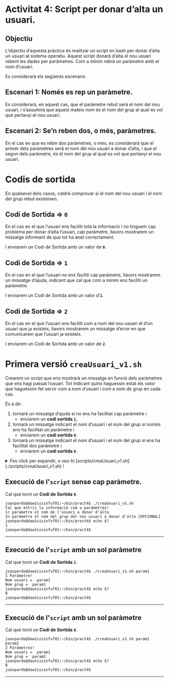# Activitat 4: Script per donar d’alta un usuari.
## Objectiu
L’objectiu d’aquesta pràctica és realitzar un script en bash per donar d’alta un usuari al sistema operatiu. Aquest script donarà d’alta el nou usuari rebent les dades per paràmetres. Com a mínim rebrà un paràmetre amb el nom d’usuari.

Es considerarà els següents escenaris.
## Escenari 1: Només es rep un paràmetre.
Es considerarà, en aquest cas, que el paràmetre rebut serà el nom del nou usuari, i s’assumirà que aquest mateix nom és el nom del grup al qual es vol que pertanyi el nou usuari.

## Escenari 2: Se’n reben dos, o més, paràmetres.
En el cas en que es rebin dos paràmetres, o més, es considerarà que el primer dels paràmetres serà el nom del nou usuari a donar d’alta, i que el segon dels paràmetre, és el nom del grup al qual es vol que pertanyi el nou usuari.


# Codis de sortida
En qualsevol dels casos, caldrà comprovar si el nom del nou usuari i el nom del grup rebut existeixen.

## Codi de Sortida => **`0`**
En el cas en el que l’usuari ens faciliti tota la informació i no tinguem cap problema per donar d’alta l’usuari, cap paràmetre, llavors mostrarem un missatge informant de que tot ha anat correctament.

I enviarem un Codi de Sortida amb un valor de **`0`**.

## Codi de Sortida => **`1`**
En el cas en el que l’usuari no ens faciliti cap paràmetre, llavors mostrarem un missatge d’ajuda, indicant que cal que com a mínim ens faciliti un paràmetre.

I enviarem un Codi de Sortida amb un valor d’**`1`**.

## Codi de Sortida => **`2`**
En el cas en el que l’usuari ens faciliti com a nom del nou usuari el d’un usuari que ja existeix, llavors mostrarem un missatge d’error en que comunicarem que l’usuari ja existeix.

I enviarem un Codi de Sortida amb un valor de **`2`**.

# Primera versió **`creaUsuari_v1.sh`**
Crearem un script que ens mostrarà un missatge en funció dels paràmetres que ens hagi passat l’usuari. Tot indicant quins haguessin estat els valor que haguéssim fet servir com a nom d’usuari i com a nom de grup en cada cas.

És a dir:

1. tornarà un missatge d’ajuda si no ens ha facilitat cap paràmetre i
   * enviarem un **codi sortida** **`1`**,
1. tornarà un missatge indicant el nom d’usuari i el nom del grup si només ens ha facilitat un paràmetre i
   * enviarem un **codi sortida** **`0`**.
1. tornarà un missatge indicant el nom d’usuari i el nom del grup si ens ha facilitat dos paràmetre i
   * enviarem un **codi sortida** **`0`**.

<details>
  <summary>Fes click per expandir, o ves-hi [scripts/creaUsuari_v1.sh](./scripts/creaUsuari_v1.sh) !</summary>
  
```bash
#!/bin/bash
# Nom:  creaUsuari_v1.sh
# Execució obligatòriament un paràmtre nomUsuari
# $0  <- nom script
# $1  <- 1r parametre
# $@  <- llistat de paràmetres
# $#  <- quantitat de paràmetres
#  si $# = 0 -> error
clear
# INICI comprovació de quantitat de parametres
if [ $# = 0 ];   #si $# = 0 --> no han passat cap paràmetre
 then
   echo "Cal que entris la informació com a paràmetres!"
   echo "1r paràmetre el nom de l'usuari a donar d'alta"
   echo "2n paràmetre el nom del grup del nou
                    usuari a donar d'alta [OPCIONAL]"
   exit 1         # retornem codi d'error = 1
else       #  si $# != 0 --> han passat 1 o més paràmetres
   if [ $# = 1 ]; #  si $#  = 1 --> han passat 1 paràmetre
      then
         nomUsuari=$1;    # el 1r paràmetre com a nomUsuari
         nomGrup=$1;      # el 1r paràmetre com a nomGrup
         echo "1 Paràmetre!"
         echo "Nom usuari = " $nomUsuari
         echo "Nom grup = " $nomGrup
      else   #  si $# != 1 --> han passat més d'1 paràmetre
         nomUsuari=$1;    # el 1r paràmetre com a nomUsuari
         nomGrup=$2;      # el 2n paràmetre com a nomGrup
         echo "2 Paràmetres!"
         echo "Nom usuari = " $nomUsuari
         echo "Nom grup = " $nomGrup
   fi # FINAL if [ $# = 1 ];
fi # FINAL comprovació de quantitat de paràmetres
```

</details>



## Execució de l'**`script`** sense cap paràmetre.
Cal que torni un **Codi de Sortida** **`0`**. 
```
joanpardo@daw1sisinfuf01:~/bin/pract4$ ./creaUsuari_v1.sh
Cal que entris la informació com a paràmetres!
1r paràmetre el nom de l'usuari a donar d'alta
2n paràmetre el nom del grup del nou usuari a donar d'alta [OPCIONAL]
joanpardo@daw1sisinfuf01:~/bin/pract4$ echo $?
1
joanpardo@daw1sisinfuf01:~/bin/pract4$
```
-----------
## Execució de l'**`script`** amb un sol paràmetre
Cal que torni un **Codi de Sortida** **`1`**. 
```
joanpardo@daw1sisinfuf01:~/bin/pract4$ ./creaUsuari_v1.sh param1
1 Paràmetre!
Nom usuari =  param1
Nom grup =  param1
joanpardo@daw1sisinfuf01:~/bin/pract4$ echo $?
0
joanpardo@daw1sisinfuf01:~/bin/pract4$
```
-----------
## Execució de l'**`script`** amb un sol paràmetre
Cal que torni un **Codi de Sortida** **`0`**. 
```
joanpardo@daw1sisinfuf01:~/bin/pract4$ ./creaUsuari_v1.sh param1  param2
2 Paràmetres!
Nom usuari =  param1
Nom grup =  param2
joanpardo@daw1sisinfuf01:~/bin/pract4$ echo $?
0
joanpardo@daw1sisinfuf01:~/bin/pract4$
```
-----------

